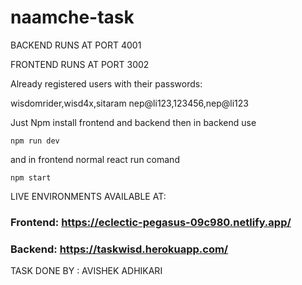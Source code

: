 # naamche-task

BACKEND RUNS AT PORT 4001

FRONTEND RUNS AT PORT 3002

Already registered users with their passwords:

wisdomrider,wisd4x,sitaram
nep@li123,123456,nep@li123




Just Npm install frontend and backend then in backend use 

`npm run dev`
 
 and in frontend normal react run comand 

 `npm start`


LIVE ENVIRONMENTS AVAILABLE AT:

### Frontend: https://eclectic-pegasus-09c980.netlify.app/

### Backend: https://taskwisd.herokuapp.com/



TASK DONE BY : AVISHEK ADHIKARI

